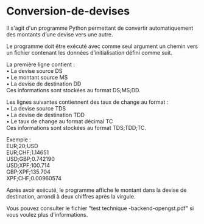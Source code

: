 # Conversion-de-devises
Il s'agit d'un programme Python permettant de convertir automatiquement des montants d’une devise vers une autre.

Le programme doit être exécuté avec comme seul argument un chemin vers un fichier contenant les données d’initialisation défini comme suit.

La première ligne contient :<br />
• La devise source DS<br />
• Le montant source MS<br />
• La devise de destination DD<br />
Ces informations sont stockées au format DS;MS;DD.<br />

Les lignes suivantes contiennent des taux de change au format :<br />
• La devise source TDS<br />
• La devise de destination TDD<br />
• Le taux de change au format décimal TC<br />
Ces informations sont stockées au format TDS;TDD;TC.

Exemple :<br />
EUR;20;USD<br />
EUR;CHF;1.14651<br />
USD;GBP;0.742190<br />
USD;XPF;100.714<br />
GBP;XPF;135.704<br />
XPF;CHF;0.00960574<br />


Après avoir exécuté, le programme affiche le montant dans la devise de destination, arrondi à deux chiffres après la virgule.

Vous pouvez consulter le fichier "test technique -backend-opengst.pdf" si vous voulez plus d'informations.
